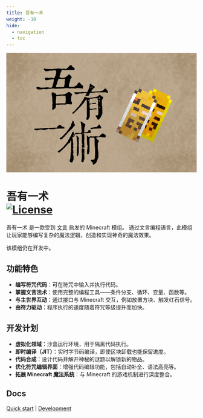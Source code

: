 ```yaml
---
title: 吾有一术
weight: -10
hide:
  - navigation
  - toc
---
```


<p><img src="title.png" alt="Logo" width="720"></p>

<h1>吾有一术  <br>
	<a href="https://github.com/gyxx-xc/WenyanNature/blob/master/LICENSE"><img src="https://img.shields.io/github/license/gyxx-xc/WenyanNature?style=flat&color=900c3f" alt="License"></a>
</h1>

吾有一术 是一款受到 [文言](https://github.com/wenyan-lang/wenyan) 启发的 Minecraft 模组。
通过文言编程语言，此模组让玩家能够编写复杂的魔法逻辑，创造和实现神奇的魔法效果。

该模组仍在开发中。

## 功能特色

* **编写符咒代码**：可在符咒中输入并执行代码。
* **掌握文言法术**：使用完整的编程工具——条件分支、循环、变量、函数等。
* **与主世界互动**：通过接口与 Minecraft 交互，例如放置方块、触发红石信号。
* **由符力驱动**：程序执行的速度随着符咒等级提升而加快。

## 开发计划

* **虚拟化领域**：沙盒运行环境，用于隔离代码执行。
* **即时编译（JIT）**：实时字节码编译，即使区块卸载也能保留进度。
* **代码合成**：设计代码并解开神秘的谜题以解锁新的物品。
* **优化符咒编辑界面**：增强代码编辑功能，包括自动补全、语法高亮等。
* **拓展 Minecraft 魔法系统**：与 Minecraft 的游戏机制进行深度整合。

## Docs
[Quick start](usage/quick_start.md) | [Development](development/index.md)